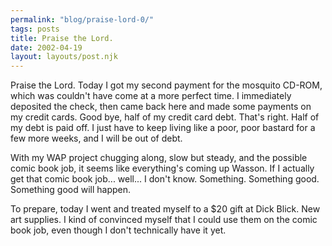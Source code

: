 ```yaml
---
permalink: "blog/praise-lord-0/"
tags: posts
title: Praise the Lord.
date: 2002-04-19
layout: layouts/post.njk
---
```


Praise the Lord. Today I got my second payment for the mosquito CD-ROM, which was couldn't have come at a more perfect time. I immediately deposited the check, then came back here and made some payments on my credit cards. Good bye, half of my credit card debt. That's right. Half of my debt is paid off. I just have to keep living like a poor, poor bastard for a few more weeks, and I will be out of debt. 

With my WAP project chugging along, slow but steady, and the possible comic book job, it seems like everything's coming up Wasson. If I actually get that comic book job... well... I don't know. Something. Something good. Something good will happen.

To prepare, today I went and treated myself to a $20 gift at Dick Blick. New art supplies. I kind of convinced myself that I could use them on the comic book job, even though I don't technically have it yet.